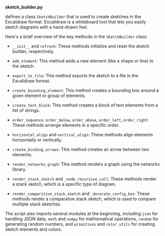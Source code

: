 **sketch_builder.py**

defines a class `SketchBuilder` that is used to create sketches in the Excalidraw format. Excalidraw is a whiteboard tool that lets you easily sketch diagrams with a hand-drawn feel.

Here's a brief overview of the key methods in the `SketchBuilder` class:

- `__init__` and `refresh`: These methods initialize and reset the sketch builder, respectively.

- `add_element`: This method adds a new element (like a shape or line) to the sketch.

- `export_to_file`: This method exports the sketch to a file in the Excalidraw format.

- `create_bounding_element`: This method creates a bounding box around a given element or group of elements.

- `create_text_block`: This method creates a block of text elements from a list of strings.

- `order_sequence`, `order_below`, `order_above`, `order_left`, `order_right`: These methods arrange elements in a specific order.

- `horizontal_align` and `vertical_align`: These methods align elements horizontally or vertically.

- `create_binding_arrows`: This method creates an arrow between two elements.

- `render_networkx_graph`: This method renders a graph using the networkx library.

- `render_stack_sketch` and `_node_recursive_call`: These methods render a stack sketch, which is a specific type of diagram.

- `render_comparitive_stack_sketch` and `_decorate_config_box`: These methods render a comparative stack sketch, which is used to compare multiple stack sketches.

The script also imports several modules at the beginning, including `json` for handling JSON data, `math` and `numpy` for mathematical operations, `random` for generating random numbers, and `primitives` and `color_utils` for creating sketch elements and colors.

